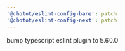 ```yaml
---
'@chotot/eslint-config-bare': patch
'@chotot/eslint-config-next': patch
---
```


bump typescript eslint plugin to 5.60.0

